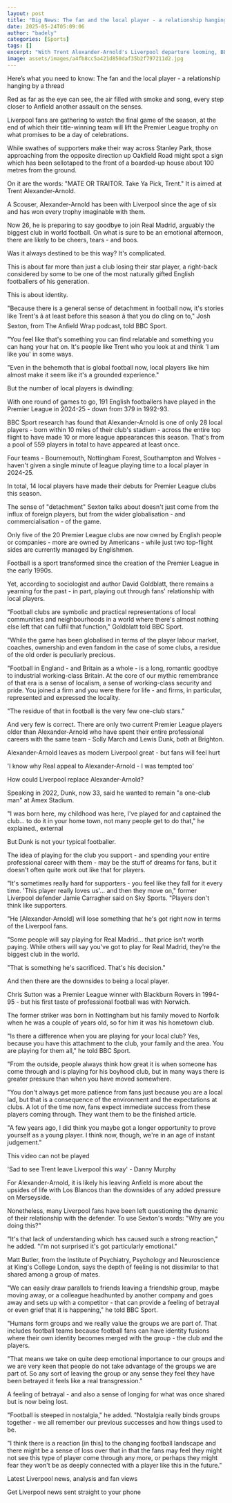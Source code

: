 ```yaml
---
layout: post
title: "Big News: The fan and the local player - a relationship hanging by a thread"
date: 2025-05-24T05:09:06
author: "badely"
categories: [Sports]
tags: []
excerpt: "With Trent Alexander-Arnold's Liverpool departure looming, BBC Sport explores the complicated relationship between fans and local players."
image: assets/images/a4fb8cc5a421d850daf35b2f797211d2.jpg
---
```


Here’s what you need to know: The fan and the local player - a relationship hanging by a thread

Red as far as the eye can see, the air filled with smoke and song, every step closer to Anfield another assault on the senses.

Liverpool fans are gathering to watch the final game of the season, at the end of which their title-winning team will lift the Premier League trophy on what promises to be a day of celebrations.

While swathes of supporters make their way across Stanley Park, those approaching from the opposite direction up Oakfield Road might spot a sign which has been sellotaped to the front of a boarded-up house about 100 metres from the ground.

On it are the words: "MATE OR TRAITOR. Take Ya Pick, Trent." It is aimed at Trent Alexander-Arnold.

A Scouser, Alexander-Arnold has been with Liverpool since the age of six and has won every trophy imaginable with them.

Now 26, he is preparing to say goodbye to join Real Madrid, arguably the biggest club in world football. On what is sure to be an emotional afternoon, there are likely to be cheers, tears - and boos.

Was it always destined to be this way? It's complicated.

This is about far more than just a club losing their star player, a right-back considered by some to be one of the most naturally gifted English footballers of his generation.

This is about identity.

"Because there is a general sense of detachment in football now, it's stories like Trent's â at least before this season â that you do cling on to," Josh Sexton, from The Anfield Wrap podcast, told BBC Sport.

"You feel like that's something you can find relatable and something you can hang your hat on. It's people like Trent who you look at and think 'I am like you' in some ways.

"Even in the behemoth that is global football now, local players like him almost make it seem like it's a grounded experience."

But the number of local players is dwindling:

With one round of games to go, 191 English footballers have played in the Premier League in 2024-25 - down from 379 in 1992-93.

BBC Sport research has found that Alexander-Arnold is one of only 28 local players - born within 10 miles of their club's stadium - across the entire top flight to have made 10 or more league appearances this season. That's from a pool of 559 players in total to have appeared at least once.

Four teams - Bournemouth, Nottingham Forest, Southampton and Wolves - haven't given a single minute of league playing time to a local player in 2024-25.

In total, 14 local players have made their debuts for Premier League clubs this season.

The sense of "detachment" Sexton talks about doesn't just come from the influx of foreign players, but from the wider globalisation - and commercialisation - of the game.

Only five of the 20 Premier League clubs are now owned by English people or companies - more are owned by Americans - while just two top-flight sides are currently managed by Englishmen.

Football is a sport transformed since the creation of the Premier League in the early 1990s.

Yet, according to sociologist and author David Goldblatt, there remains a yearning for the past - in part, playing out through fans' relationship with local players.

"Football clubs are symbolic and practical representations of local communities and neighbourhoods in a world where there's almost nothing else left that can fulfil that function," Goldblatt told BBC Sport.

"While the game has been globalised in terms of the player labour market, coaches, ownership and even fandom in the case of some clubs, a residue of the old order is peculiarly precious.

"Football in England - and Britain as a whole - is a long, romantic goodbye to industrial working-class Britain. At the core of our mythic remembrance of that era is a sense of localism, a sense of working-class security and pride. You joined a firm and you were there for life - and firms, in particular, represented and expressed the locality.

"The residue of that in football is the very few one-club stars."

And very few is correct. There are only two current Premier League players older than Alexander-Arnold who have spent their entire professional careers with the same team - Solly March and Lewis Dunk, both at Brighton.

Alexander-Arnold leaves as modern Liverpool great - but fans will feel hurt

'I know why Real appeal to Alexander-Arnold - I was tempted too'

How could Liverpool replace Alexander-Arnold?

Speaking in 2022, Dunk, now 33, said he wanted to remain "a one-club man" at Amex Stadium.

"I was born here, my childhood was here, I've played for and captained the club... to do it in your home town, not many people get to do that," he explained., external

But Dunk is not your typical footballer.

The idea of playing for the club you support - and spending your entire professional career with them - may be the stuff of dreams for fans, but it doesn't often quite work out like that for players.

"It's sometimes really hard for supporters - you feel like they fall for it every time. 'This player really loves us'... and then they move on," former Liverpool defender Jamie Carragher said on Sky Sports. "Players don't think like supporters.

"He [Alexander-Arnold] will lose something that he's got right now in terms of the Liverpool fans.

"Some people will say playing for Real Madrid... that price isn't worth paying. While others will say you've got to play for Real Madrid, they're the biggest club in the world.

"That is something he's sacrificed. That's his decision."

And then there are the downsides to being a local player.

Chris Sutton was a Premier League winner with Blackburn Rovers in 1994-95 - but his first taste of professional football was with Norwich.

The former striker was born in Nottingham but his family moved to Norfolk when he was a couple of years old, so for him it was his hometown club.

"Is there a difference when you are playing for your local club? Yes, because you have this attachment to the club, your family and the area. You are playing for them all," he told BBC Sport.

"From the outside, people always think how great it is when someone has come through and is playing for his boyhood club, but in many ways there is greater pressure than when you have moved somewhere.

"You don't always get more patience from fans just because you are a local lad, but that is a consequence of the environment and the expectations at clubs. A lot of the time now, fans expect immediate success from these players coming through. They want them to be the finished article.

"A few years ago, I did think you maybe got a longer opportunity to prove yourself as a young player. I think now, though, we're in an age of instant judgement."

This video can not be played

'Sad to see Trent leave Liverpool this way' - Danny Murphy

For Alexander-Arnold, it is likely his leaving Anfield is more about the upsides of life with Los Blancos than the downsides of any added pressure on Merseyside.

Nonetheless, many Liverpool fans have been left questioning the dynamic of their relationship with the defender. To use Sexton's words: "Why are you doing this?"

"It's that lack of understanding which has caused such a strong reaction," he added. "I'm not surprised it's got particularly emotional."

Matt Butler, from the Institute of Psychiatry, Psychology and Neuroscience at King's College London, says the depth of feeling is not dissimilar to that shared among a group of mates.

"We can easily draw parallels to friends leaving a friendship group, maybe moving away, or a colleague headhunted by another company and goes away and sets up with a competitor - that can provide a feeling of betrayal or even grief that it is happening," he told BBC Sport.

"Humans form groups and we really value the groups we are part of. That includes football teams because football fans can have identity fusions where their own identity becomes merged with the group - the club and the players.

"That means we take on quite deep emotional importance to our groups and we are very keen that people do not take advantage of the groups we are part of. So any sort of leaving the group or any sense they feel they have been betrayed it feels like a real transgression."

A feeling of betrayal - and also a sense of longing for what was once shared but is now being lost.

"Football is steeped in nostalgia," he added. "Nostalgia really binds groups together - we all remember our previous successes and how things used to be.

"I think there is a reaction [in this] to the changing football landscape and there might be a sense of loss over that in that the fans may feel they might not see this type of player come through any more, or perhaps they might fear they won't be as deeply connected with a player like this in the future."

Latest Liverpool news, analysis and fan views

Get Liverpool news sent straight to your phone

